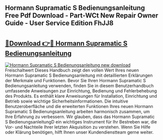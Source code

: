 ## Hormann Supramatic S Bedienungsanleitung Free Pdf Download - Part-WCt New Repair Owner Guide - User Service Edition FhJJ8

# <h2><a href="http://df3e9t.blite.top/?on=Hormann+Supramatic+S+Bedienungsanleitung">🔗Download 👉🔴 Hormann Supramatic S Bedienungsanleitung</a></h2>

[![Hormann Supramatic S Bedienungsanleitung new download](https://i.imgur.com/lujVjoI.png)](http://df3e9t.blite.top/?on=Hormann+Supramatic+S+Bedienungsanleitung)
Freischaltwert Dieses Handbuch zeigt den vollen Wert Ihres neuen Hormann Supramatic S Bedienungsanleitung mit detaillierten Erklärungen der Merkmale und Funktionen. Bevor Sie Ihren Hormann Supramatic S Bedienungsanleitung verwenden, finden Sie in diesem Benutzerhandbuch umfassende Anweisungen zur Einrichtung, Bedienung und Fehlerbehebung des Produkts. Es enthält klare Anweisungen für Installation, Einrichtung und Betrieb sowie wichtige Sicherheitsinformationen. Die intuitive Benutzeroberfläche und die erweiterten Funktionen Ihres neuen Hormann Supramatic S Bedienungsanleitung arbeiten harmonisch zusammen, um Ihre Erfahrung zu verbessern. Wir glauben, dass das Hormann Supramatic S BedienungsanleitungD ein wichtiges Instrument für Ihr Bestreben war, die Vor- und Nachteile Ihrer letzten Akquisition zu verstehen. Wenn Sie Hilfe oder Klärung benötigen, hilft Ihnen unser Kundendienstteam gerne weiter.
